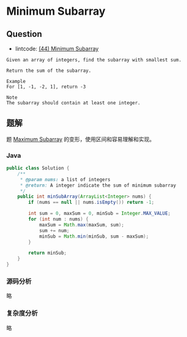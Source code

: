 # Minimum Subarray

## Question

- lintcode: [(44) Minimum Subarray](http://www.lintcode.com/en/problem/minimum-subarray/)

```
Given an array of integers, find the subarray with smallest sum.

Return the sum of the subarray.

Example
For [1, -1, -2, 1], return -3

Note
The subarray should contain at least one integer.
```

## 题解

题 [Maximum Subarray](http://algorithm.yuanbin.me/zh-hans/dynamic_programming/maximum_subarray.html) 的变形，使用区间和容易理解和实现。

### Java

```java
public class Solution {
    /**
     * @param nums: a list of integers
     * @return: A integer indicate the sum of minimum subarray
     */
    public int minSubArray(ArrayList<Integer> nums) {
        if (nums == null || nums.isEmpty()) return -1;

        int sum = 0, maxSum = 0, minSub = Integer.MAX_VALUE;
        for (int num : nums) {
            maxSum = Math.max(maxSum, sum);
            sum += num;
            minSub = Math.min(minSub, sum - maxSum);
        }

        return minSub;
    }
}
```

### 源码分析

略

### 复杂度分析

略

